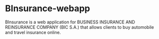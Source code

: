 # BInsurance-webapp
BInsurance is a web application for BUSINESS INSURANCE AND REINSURANCE COMPANY (BIC S.A.) that allows clients to buy automobile and travel insurance online.
